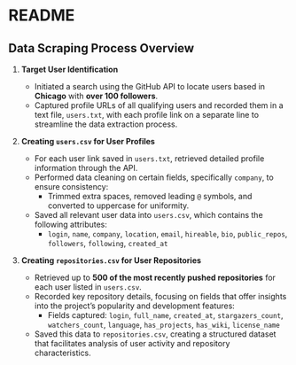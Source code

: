 # README

## Data Scraping Process Overview

1. **Target User Identification**
   - Initiated a search using the GitHub API to locate users based in **Chicago** with **over 100 followers**.
   - Captured profile URLs of all qualifying users and recorded them in a text file, `users.txt`, with each profile link on a separate line to streamline the data extraction process.

2. **Creating `users.csv` for User Profiles**
   - For each user link saved in `users.txt`, retrieved detailed profile information through the API.
   - Performed data cleaning on certain fields, specifically `company`, to ensure consistency:
     - Trimmed extra spaces, removed leading `@` symbols, and converted to uppercase for uniformity.
   - Saved all relevant user data into `users.csv`, which contains the following attributes:
     - `login`, `name`, `company`, `location`, `email`, `hireable`, `bio`, `public_repos`, `followers`, `following`, `created_at`

3. **Creating `repositories.csv` for User Repositories**
   - Retrieved up to **500 of the most recently pushed repositories** for each user listed in `users.csv`.
   - Recorded key repository details, focusing on fields that offer insights into the project’s popularity and development features:
     - Fields captured: `login`, `full_name`, `created_at`, `stargazers_count`, `watchers_count`, `language`, `has_projects`, `has_wiki`, `license_name`
   - Saved this data to `repositories.csv`, creating a structured dataset that facilitates analysis of user activity and repository characteristics.
